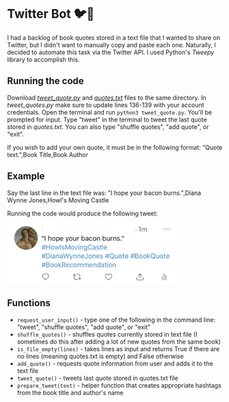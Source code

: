 # Twitter Bot 🐦🤖 
I had a backlog of book quotes stored in a text file that I wanted to share on Twitter, but I didn't want to manually copy and paste each one. Naturally, I decided to automate this task via the Twitter API. I used Python's *Tweepy* library to accomplish this.


## Running the code
Download [*tweet_quote.py*](tweet_quote.py) and [*quotes.txt*](quotes.txt) files to the same directory. In *tweet_quotes.py* make sure to update lines 136-139 with your account credentials. Open the terminal and run ```python3 tweet_quote.py```. You'll be prompted for input. Type "tweet" in the terminal to tweet the last quote stored in *quotes.txt*. You can also type "shuffle quotes", "add quote", or "exit".

If you wish to add your own quote, it must be in the following format: "Quote text.",Book Title,Book Author


## Example
Say the last line in the text file was: "I hope your bacon burns.",Diana Wynne Jones,Howl's Moving Castle

Running the code would produce the following tweet:

<img src="example_tweet.jpg" width = 400> 


## Functions
* ```request_user_input()``` - type one of the following in the command line: "tweet", "shuffle quotes", "add quote", or "exit"
* ```shuffle_quotes()``` - shuffles quotes currently stored in text file (I sometimes do this after adding a lot of new quotes from the same book)
* ```is_file_empty(lines)``` - takes lines as input and returns True if there are no lines (meaning quotes.txt is empty) and False otherwise
* ```add_quote()``` - requests quote information from user and adds it to the text file
* ```tweet_quote()``` - tweets last quote stored in quotes.txt file
* ```prepare_tweet(text)``` - helper function that creates appropriate hashtags from the book title and author's name
